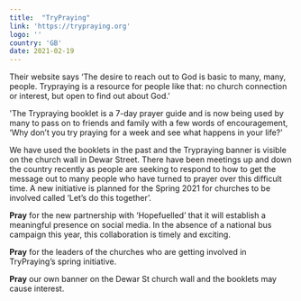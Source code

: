 ```yaml
---
title:  "TryPraying"
link: 'https://trypraying.org'
logo: ''
country: 'GB'
date: 2021-02-19
---
```

Their website says ‘The desire to reach out to God is basic to many, many, people.  Trypraying is a resource for people like that: no church connection or interest, but open to find out about God.'  

'The Trypraying booklet is a 7-day prayer guide and is now being used by many to pass on to friends and family with a few words of encouragement, ‘Why don’t you try praying for a week and see what happens in your life?’

We have used the booklets in the past and the Trypraying banner is visible on the church wall in Dewar Street.  There have been meetings up and down the country recently as people are seeking to respond to how to get the message out to many people who have turned to prayer over this difficult time.  A new initiative is planned for the Spring 2021 for churches to be involved called ‘Let’s do this together’.

**Pray** for the new partnership with ‘Hopefuelled’ that it will establish a meaningful presence on social media.  In the absence of a national bus campaign this year, this collaboration is timely and exciting.

**Pray** for the leaders of the churches who are getting involved in TryPraying’s spring initiative. 

**Pray** our own banner on the Dewar St church wall and the booklets may cause interest.